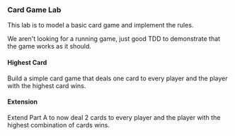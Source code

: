 ### Card Game Lab 

This lab is to model a basic card game and implement the rules.

We aren't looking for a running game, just good TDD to demonstrate that the game works as it should.

####  Highest Card
Build a simple card game that deals one card to every player and the player with the highest card wins. 

#### Extension
Extend Part A to now deal 2 cards to every player and the player with the highest combination of cards wins. 